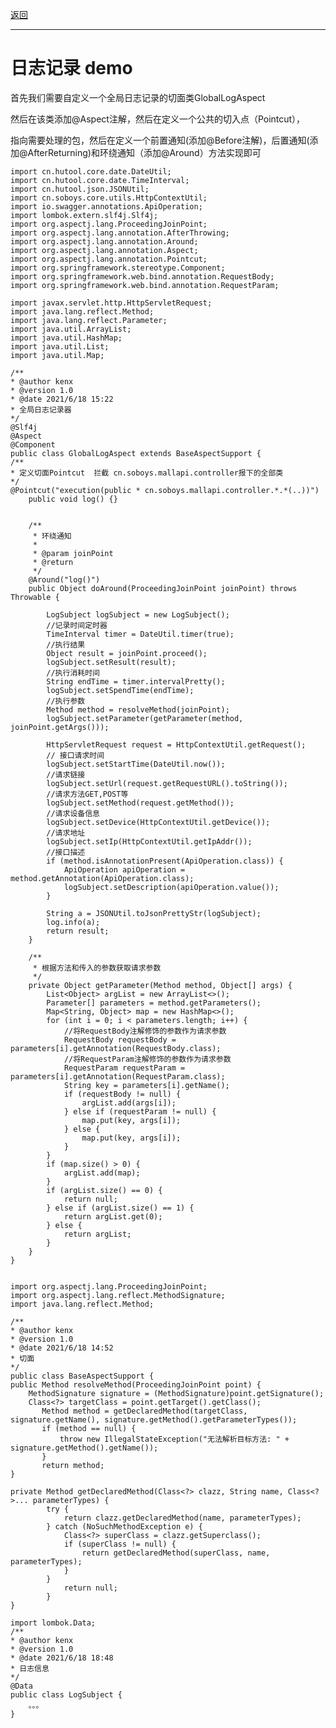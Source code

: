 <p>
<a href="#" onclick="refreshSpringContent('aop')">返回</a>&emsp;&emsp;&emsp;
</p>

---

# 日志记录 demo

首先我们需要自定义一个全局日志记录的切面类GlobalLogAspect

然后在该类添加@Aspect注解，然后在定义一个公共的切入点（Pointcut），

指向需要处理的包，然后在定义一个前置通知(添加@Before注解)，后置通知(添加@AfterReturning)和环绕通知（添加@Around）方法实现即可

    import cn.hutool.core.date.DateUtil;
    import cn.hutool.core.date.TimeInterval;
    import cn.hutool.json.JSONUtil;
    import cn.soboys.core.utils.HttpContextUtil;
    import io.swagger.annotations.ApiOperation;
    import lombok.extern.slf4j.Slf4j;
    import org.aspectj.lang.ProceedingJoinPoint;
    import org.aspectj.lang.annotation.AfterThrowing;
    import org.aspectj.lang.annotation.Around;
    import org.aspectj.lang.annotation.Aspect;
    import org.aspectj.lang.annotation.Pointcut;
    import org.springframework.stereotype.Component;
    import org.springframework.web.bind.annotation.RequestBody;
    import org.springframework.web.bind.annotation.RequestParam;
    
    import javax.servlet.http.HttpServletRequest;
    import java.lang.reflect.Method;
    import java.lang.reflect.Parameter;
    import java.util.ArrayList;
    import java.util.HashMap;
    import java.util.List;
    import java.util.Map;
    
    /**
    * @author kenx
    * @version 1.0
    * @date 2021/6/18 15:22
    * 全局日志记录器
    */
    @Slf4j
    @Aspect
    @Component
    public class GlobalLogAspect extends BaseAspectSupport {
    /**
    * 定义切面Pointcut  拦截 cn.soboys.mallapi.controller报下的全部类
    */
    @Pointcut("execution(public * cn.soboys.mallapi.controller.*.*(..))")
        public void log() {}
    
    
        /**
         * 环绕通知
         *
         * @param joinPoint
         * @return
         */
        @Around("log()")
        public Object doAround(ProceedingJoinPoint joinPoint) throws Throwable {
    
            LogSubject logSubject = new LogSubject();
            //记录时间定时器
            TimeInterval timer = DateUtil.timer(true);
            //执行结果
            Object result = joinPoint.proceed();
            logSubject.setResult(result);
            //执行消耗时间
            String endTime = timer.intervalPretty();
            logSubject.setSpendTime(endTime);
            //执行参数
            Method method = resolveMethod(joinPoint);
            logSubject.setParameter(getParameter(method, joinPoint.getArgs()));
    
            HttpServletRequest request = HttpContextUtil.getRequest();
            // 接口请求时间
            logSubject.setStartTime(DateUtil.now());
            //请求链接
            logSubject.setUrl(request.getRequestURL().toString());
            //请求方法GET,POST等
            logSubject.setMethod(request.getMethod());
            //请求设备信息
            logSubject.setDevice(HttpContextUtil.getDevice());
            //请求地址
            logSubject.setIp(HttpContextUtil.getIpAddr());
            //接口描述
            if (method.isAnnotationPresent(ApiOperation.class)) {
                ApiOperation apiOperation = method.getAnnotation(ApiOperation.class);
                logSubject.setDescription(apiOperation.value());
            }
    
            String a = JSONUtil.toJsonPrettyStr(logSubject);
            log.info(a);
            return result;
        }
        
        /**
         * 根据方法和传入的参数获取请求参数
         */
        private Object getParameter(Method method, Object[] args) {
            List<Object> argList = new ArrayList<>();
            Parameter[] parameters = method.getParameters();
            Map<String, Object> map = new HashMap<>();
            for (int i = 0; i < parameters.length; i++) {
                //将RequestBody注解修饰的参数作为请求参数
                RequestBody requestBody = parameters[i].getAnnotation(RequestBody.class);
                //将RequestParam注解修饰的参数作为请求参数
                RequestParam requestParam = parameters[i].getAnnotation(RequestParam.class);
                String key = parameters[i].getName();
                if (requestBody != null) {
                    argList.add(args[i]);
                } else if (requestParam != null) {
                    map.put(key, args[i]);
                } else {
                    map.put(key, args[i]);
                }
            }
            if (map.size() > 0) {
                argList.add(map);
            }
            if (argList.size() == 0) {
                return null;
            } else if (argList.size() == 1) {
                return argList.get(0);
            } else {
                return argList;
            }
        }
    }


    import org.aspectj.lang.ProceedingJoinPoint;
    import org.aspectj.lang.reflect.MethodSignature;
    import java.lang.reflect.Method;
    
    /**
    * @author kenx
    * @version 1.0
    * @date 2021/6/18 14:52
    * 切面
    */
    public class BaseAspectSupport {
    public Method resolveMethod(ProceedingJoinPoint point) {
        MethodSignature signature = (MethodSignature)point.getSignature();
        Class<?> targetClass = point.getTarget().getClass();        
           Method method = getDeclaredMethod(targetClass, signature.getName(), signature.getMethod().getParameterTypes());
           if (method == null) {
               throw new IllegalStateException("无法解析目标方法: " + signature.getMethod().getName());
           }
           return method;
    }
        
    private Method getDeclaredMethod(Class<?> clazz, String name, Class<?>... parameterTypes) {
            try {
                return clazz.getDeclaredMethod(name, parameterTypes);
            } catch (NoSuchMethodException e) {
                Class<?> superClass = clazz.getSuperclass();
                if (superClass != null) {
                    return getDeclaredMethod(superClass, name, parameterTypes);
                }
            }
                return null;
            }
    }

    import lombok.Data;
    /**
    * @author kenx
    * @version 1.0
    * @date 2021/6/18 18:48
    * 日志信息
    */
    @Data
    public class LogSubject {
        。。。
    }
  
